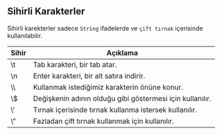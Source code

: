 ## Sihirli Karakterler

Sihirli karekterler sadece `String` ifadelerde ve `çift tırnak` içerisinde kullanılabilir.

| Sihir | Açıklama |
|----|----|
| \t | Tab karakteri, bir tab atar. |
| \n | Enter karakteri, bir alt satıra indirir. |
| \\\ | Kullanmak istediğimiz karakterin önüne konur. |
| \\$ | Değişkenin adının olduğu gibi göstermesi için kullanılır. |
| \\' | Tırnak içerisinde tırnak kullanma istersek kullanılır. |
| \\" | Fazladan çift tırnak kullanmak için kullanılır.|
